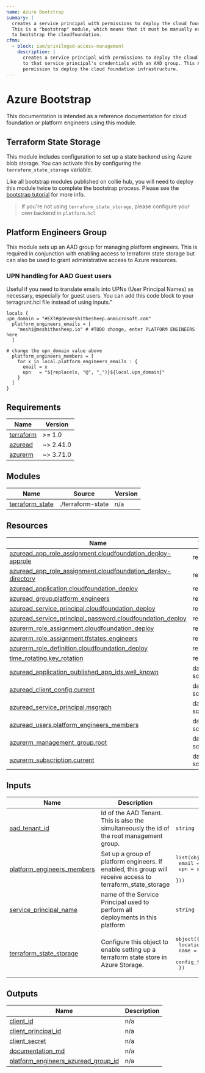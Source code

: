 ```yaml
---
name: Azure Bootstrap
summary: |
  creates a service principal with permissions to deploy the cloud foundation infrastructure.
  This is a "bootstrap" module, which means that it must be manually executed once by an administrator
  to bootstrap the cloudfoundation.
cfmm:
  - block: iam/privileged-access-management
    description: |
      creates a service principal with permissions to deploy the cloud foundation infrastructure and secure access
      to that service principal's credentials with an AAD group. This AAD group is used to grant platform engineers
      permission to deploy the cloud foundation infrastructure.
---
```


# Azure Bootstrap

This documentation is intended as a reference documentation for cloud foundation or platform engineers using this module.

## Terraform State Storage

This module includes configuration to set up a state backend using Azure blob storage.
You can activate this by configuring the `terraform_state_storage` variable.

Like all bootstrap modules published on collie hub, you will need to deploy this module twice to complete the bootstrap process.
Please see the [bootstrap tutorial](https://collie.cloudfoundation.org/tutorial/deploy-first-module.html#bootstrap-a-cloud-platform) for more info.

> If you're not using `terraform_state_storage`, please configure your own backend in `platform.hcl`

## Platform Engineers Group

This module sets up an AAD group for managing platform engineers. This is required in conjunction with
enabling access to terraform state storage but can also be used to grant administrative access to Azure resources.

### UPN handling for AAD Guest users

Useful if you need to translate emails into UPNs (User Principal Names) as necessary, especially for guest users.
You can add this code block to your terragrunt.hcl file instead of using inputs."

```hcl
locals {
upn_domain = "#EXT#@devmeshithesheep.onmicrosoft.com"
  platform_engineers_emails = [
    "meshi@meshithesheep.io" # #TODO change, enter PLATFORM ENGINEERS here
  ]

# change the upn_domain value above
  platform_engineers_members = [
    for x in local.platform_engineers_emails : {
      email = x
      upn   = "${replace(x, "@", "_")}${local.upn_domain}"
    }
  ]
}
```

<!-- BEGIN_TF_DOCS -->
## Requirements

| Name | Version |
|------|---------|
| <a name="requirement_terraform"></a> [terraform](#requirement\_terraform) | >= 1.0 |
| <a name="requirement_azuread"></a> [azuread](#requirement\_azuread) | ~> 2.41.0 |
| <a name="requirement_azurerm"></a> [azurerm](#requirement\_azurerm) | ~> 3.71.0 |

## Modules

| Name | Source | Version |
|------|--------|---------|
| <a name="module_terraform_state"></a> [terraform\_state](#module\_terraform\_state) | ./terraform-state | n/a |

## Resources

| Name | Type |
|------|------|
| [azuread_app_role_assignment.cloudfoundation_deploy-approle](https://registry.terraform.io/providers/hashicorp/azuread/latest/docs/resources/app_role_assignment) | resource |
| [azuread_app_role_assignment.cloudfoundation_deploy-directory](https://registry.terraform.io/providers/hashicorp/azuread/latest/docs/resources/app_role_assignment) | resource |
| [azuread_application.cloudfoundation_deploy](https://registry.terraform.io/providers/hashicorp/azuread/latest/docs/resources/application) | resource |
| [azuread_group.platform_engineers](https://registry.terraform.io/providers/hashicorp/azuread/latest/docs/resources/group) | resource |
| [azuread_service_principal.cloudfoundation_deploy](https://registry.terraform.io/providers/hashicorp/azuread/latest/docs/resources/service_principal) | resource |
| [azuread_service_principal_password.cloudfoundation_deploy](https://registry.terraform.io/providers/hashicorp/azuread/latest/docs/resources/service_principal_password) | resource |
| [azurerm_role_assignment.cloudfoundation_deploy](https://registry.terraform.io/providers/hashicorp/azurerm/latest/docs/resources/role_assignment) | resource |
| [azurerm_role_assignment.tfstates_engineers](https://registry.terraform.io/providers/hashicorp/azurerm/latest/docs/resources/role_assignment) | resource |
| [azurerm_role_definition.cloudfoundation_deploy](https://registry.terraform.io/providers/hashicorp/azurerm/latest/docs/resources/role_definition) | resource |
| [time_rotating.key_rotation](https://registry.terraform.io/providers/hashicorp/time/latest/docs/resources/rotating) | resource |
| [azuread_application_published_app_ids.well_known](https://registry.terraform.io/providers/hashicorp/azuread/latest/docs/data-sources/application_published_app_ids) | data source |
| [azuread_client_config.current](https://registry.terraform.io/providers/hashicorp/azuread/latest/docs/data-sources/client_config) | data source |
| [azuread_service_principal.msgraph](https://registry.terraform.io/providers/hashicorp/azuread/latest/docs/data-sources/service_principal) | data source |
| [azuread_users.platform_engineers_members](https://registry.terraform.io/providers/hashicorp/azuread/latest/docs/data-sources/users) | data source |
| [azurerm_management_group.root](https://registry.terraform.io/providers/hashicorp/azurerm/latest/docs/data-sources/management_group) | data source |
| [azurerm_subscription.current](https://registry.terraform.io/providers/hashicorp/azurerm/latest/docs/data-sources/subscription) | data source |

## Inputs

| Name | Description | Type | Default | Required |
|------|-------------|------|---------|:--------:|
| <a name="input_aad_tenant_id"></a> [aad\_tenant\_id](#input\_aad\_tenant\_id) | Id of the AAD Tenant. This is also the simultaneously the id of the root management group. | `string` | n/a | yes |
| <a name="input_platform_engineers_members"></a> [platform\_engineers\_members](#input\_platform\_engineers\_members) | Set up a group of platform engineers. If enabled, this group will receive access to terraform\_state\_storage | <pre>list(object({<br>    email = string,<br>    upn   = string,<br>  }))</pre> | n/a | yes |
| <a name="input_service_principal_name"></a> [service\_principal\_name](#input\_service\_principal\_name) | name of the Service Principal used to perform all deployments in this platform | `string` | `"cloudfoundation_tf_deploy_user"` | no |
| <a name="input_terraform_state_storage"></a> [terraform\_state\_storage](#input\_terraform\_state\_storage) | Configure this object to enable setting up a terraform state store in Azure Storage. | <pre>object({<br>    location         = string,<br>    name             = string,<br>    config_file_path = string<br>  })</pre> | `null` | no |

## Outputs

| Name | Description |
|------|-------------|
| <a name="output_client_id"></a> [client\_id](#output\_client\_id) | n/a |
| <a name="output_client_principal_id"></a> [client\_principal\_id](#output\_client\_principal\_id) | n/a |
| <a name="output_client_secret"></a> [client\_secret](#output\_client\_secret) | n/a |
| <a name="output_documentation_md"></a> [documentation\_md](#output\_documentation\_md) | n/a |
| <a name="output_platform_engineers_azuread_group_id"></a> [platform\_engineers\_azuread\_group\_id](#output\_platform\_engineers\_azuread\_group\_id) | n/a |
<!-- END_TF_DOCS -->
